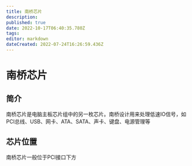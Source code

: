 ```yaml
---
title: 南桥芯片
description: 
published: true
date: 2022-10-17T06:40:35.780Z
tags: 
editor: markdown
dateCreated: 2022-07-24T16:26:59.436Z
---
```


# 南桥芯片
## 简介
南桥芯片是电脑主板芯片组中的另一枚芯片。南桥设计用来处理低速IO信号，如PCI总线、USB、网卡、ATA、SATA、声卡、键盘、电源管理等
## 芯片位置
南桥芯片一般位于PCI接口下方